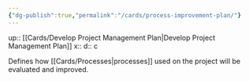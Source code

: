 ```yaml
---
{"dg-publish":true,"permalink":"/cards/process-improvement-plan/"}
---
```


up:: [[Cards/Develop Project Management Plan\|Develop Project Management Plan]] 
x:: 
d:: c

Defines how [[Cards/Processes\|processes]] used on the project will be evaluated and improved.

